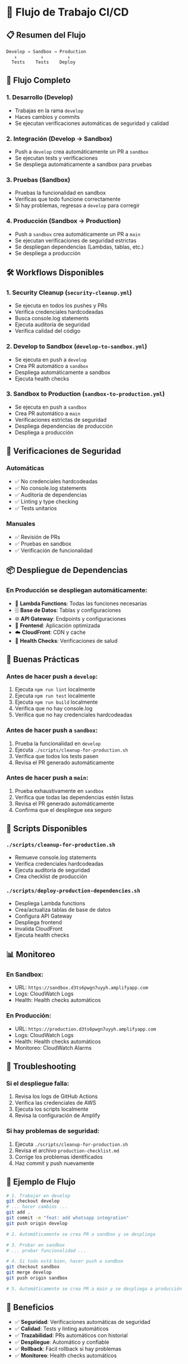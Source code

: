 # 🚀 Flujo de Trabajo CI/CD

## 📋 Resumen del Flujo

```
Develop → Sandbox → Production
   ↓         ↓         ↓
  Tests    Tests    Deploy
```

## 🔄 Flujo Completo

### 1. **Desarrollo (Develop)**
- Trabajas en la rama `develop`
- Haces cambios y commits
- Se ejecutan verificaciones automáticas de seguridad y calidad

### 2. **Integración (Develop → Sandbox)**
- Push a `develop` crea automáticamente un PR a `sandbox`
- Se ejecutan tests y verificaciones
- Se despliega automáticamente a sandbox para pruebas

### 3. **Pruebas (Sandbox)**
- Pruebas la funcionalidad en sandbox
- Verificas que todo funcione correctamente
- Si hay problemas, regresas a `develop` para corregir

### 4. **Producción (Sandbox → Production)**
- Push a `sandbox` crea automáticamente un PR a `main`
- Se ejecutan verificaciones de seguridad estrictas
- Se despliegan dependencias (Lambdas, tablas, etc.)
- Se despliega a producción

## 🛠️ Workflows Disponibles

### 1. **Security Cleanup** (`security-cleanup.yml`)
- Se ejecuta en todos los pushes y PRs
- Verifica credenciales hardcodeadas
- Busca console.log statements
- Ejecuta auditoría de seguridad
- Verifica calidad del código

### 2. **Develop to Sandbox** (`develop-to-sandbox.yml`)
- Se ejecuta en push a `develop`
- Crea PR automático a `sandbox`
- Despliega automáticamente a sandbox
- Ejecuta health checks

### 3. **Sandbox to Production** (`sandbox-to-production.yml`)
- Se ejecuta en push a `sandbox`
- Crea PR automático a `main`
- Verificaciones estrictas de seguridad
- Despliega dependencias de producción
- Despliega a producción

## 🔐 Verificaciones de Seguridad

### Automáticas
- ✅ No credenciales hardcodeadas
- ✅ No console.log statements
- ✅ Auditoría de dependencias
- ✅ Linting y type checking
- ✅ Tests unitarios

### Manuales
- ✅ Revisión de PRs
- ✅ Pruebas en sandbox
- ✅ Verificación de funcionalidad

## 📦 Despliegue de Dependencias

### En Producción se despliegan automáticamente:
- 🚀 **Lambda Functions**: Todas las funciones necesarias
- 🗄️ **Base de Datos**: Tablas y configuraciones
- 🌐 **API Gateway**: Endpoints y configuraciones
- 📱 **Frontend**: Aplicación optimizada
- ☁️ **CloudFront**: CDN y cache
- 🏥 **Health Checks**: Verificaciones de salud

## 🚨 Buenas Prácticas

### Antes de hacer push a `develop`:
1. Ejecuta `npm run lint` localmente
2. Ejecuta `npm run test` localmente
3. Ejecuta `npm run build` localmente
4. Verifica que no hay console.log
5. Verifica que no hay credenciales hardcodeadas

### Antes de hacer push a `sandbox`:
1. Prueba la funcionalidad en `develop`
2. Ejecuta `./scripts/cleanup-for-production.sh`
3. Verifica que todos los tests pasen
4. Revisa el PR generado automáticamente

### Antes de hacer push a `main`:
1. Prueba exhaustivamente en `sandbox`
2. Verifica que todas las dependencias estén listas
3. Revisa el PR generado automáticamente
4. Confirma que el despliegue sea seguro

## 🔧 Scripts Disponibles

### `./scripts/cleanup-for-production.sh`
- Remueve console.log statements
- Verifica credenciales hardcodeadas
- Ejecuta auditoría de seguridad
- Crea checklist de producción

### `./scripts/deploy-production-dependencies.sh`
- Despliega Lambda functions
- Crea/actualiza tablas de base de datos
- Configura API Gateway
- Despliega frontend
- Invalida CloudFront
- Ejecuta health checks

## 📊 Monitoreo

### En Sandbox:
- URL: `https://sandbox.d3ts6pwgn7uyyh.amplifyapp.com`
- Logs: CloudWatch Logs
- Health: Health checks automáticos

### En Producción:
- URL: `https://production.d3ts6pwgn7uyyh.amplifyapp.com`
- Logs: CloudWatch Logs
- Health: Health checks automáticos
- Monitoreo: CloudWatch Alarms

## 🚨 Troubleshooting

### Si el despliegue falla:
1. Revisa los logs de GitHub Actions
2. Verifica las credenciales de AWS
3. Ejecuta los scripts localmente
4. Revisa la configuración de Amplify

### Si hay problemas de seguridad:
1. Ejecuta `./scripts/cleanup-for-production.sh`
2. Revisa el archivo `production-checklist.md`
3. Corrige los problemas identificados
4. Haz commit y push nuevamente

## 📝 Ejemplo de Flujo

```bash
# 1. Trabajar en develop
git checkout develop
# ... hacer cambios ...
git add .
git commit -m "feat: add whatsapp integration"
git push origin develop

# 2. Automáticamente se crea PR a sandbox y se despliega

# 3. Probar en sandbox
# ... probar funcionalidad ...

# 4. Si todo está bien, hacer push a sandbox
git checkout sandbox
git merge develop
git push origin sandbox

# 5. Automáticamente se crea PR a main y se despliega a producción
```

## 🎯 Beneficios

- ✅ **Seguridad**: Verificaciones automáticas de seguridad
- ✅ **Calidad**: Tests y linting automáticos
- ✅ **Trazabilidad**: PRs automáticos con historial
- ✅ **Despliegue**: Automático y confiable
- ✅ **Rollback**: Fácil rollback si hay problemas
- ✅ **Monitoreo**: Health checks automáticos

